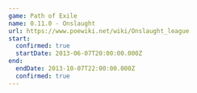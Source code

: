 ```yaml
---
game: Path of Exile
name: 0.11.0 - Onslaught
url: https://www.poewiki.net/wiki/Onslaught_league
start:
  confirmed: true
  startDate: 2013-06-07T20:00:00.000Z
end:
  endDate: 2013-10-07T22:00:00.000Z
  confirmed: true
---
```

